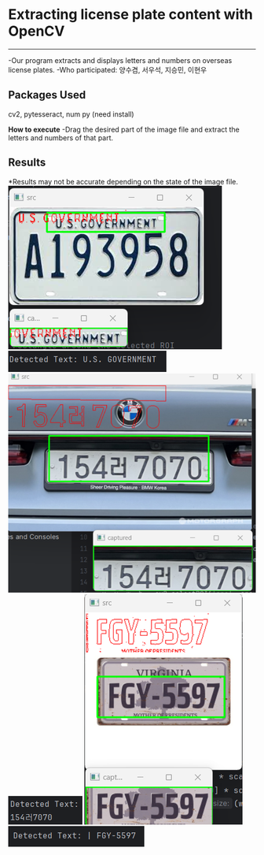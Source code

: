 # Extracting license plate content with OpenCV
---
-Our program extracts and displays letters and numbers on overseas license plates.
-Who participated: 양수겸, 서우석, 지승민, 이현우

**Packages Used**
---
cv2, pytesseract, num py (need install)

**How to execute**
-Drag the desired part of the image file and extract the letters and numbers of that part.

**Results**
---
*Results may not be accurate depending on the state of the image file.
![car plate img1](https://github.com/SuGyeomY/Convert-handwriting-to-text/blob/main/Result_image/1.png?raw=true)
![car plate r1](https://github.com/SuGyeomY/Convert-handwriting-to-text/blob/main/Result_image/1-1.png?raw=true)
![car plate img2](https://github.com/SuGyeomY/Convert-handwriting-to-text/blob/main/Result_image/2.png?raw=true)
![car plate r2](https://github.com/SuGyeomY/Convert-handwriting-to-text/blob/main/Result_image/2-2.png?raw=true)
![car plate img3](https://github.com/SuGyeomY/Convert-handwriting-to-text/blob/main/Result_image/3.png?raw=true)
![car plate r3](https://github.com/SuGyeomY/Convert-handwriting-to-text/blob/main/Result_image/3-1.png?raw=true)
